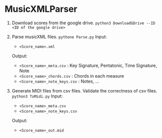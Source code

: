 # MusicXMLParser
1. Download scores from the google drive.
    `python3 DownloadGDrive --ID <ID of the google drive>`

2. Parse musicXML files.
    `pythone Parse.py`
   Input:
    * `<Score_name>.xml`

   Output:
    * `<Score_name>_meta.csv` : Key Signature, Pentatonic, Time Signature, Note
    * `<Score_name>_chords.csv` : Chords in each measure
    * `<Score_name>_note_keys.csv` : Notes, ...

3. Generate MIDI files from csv files. Validate the correctness of csv files.
    `python3 ToMidi.py`
    Input:
    * `<Score_name>_meta.csv`
    * `<Score_name>_note_keys.csv`

    Output:
    * `<Score_name>_out.mid`

